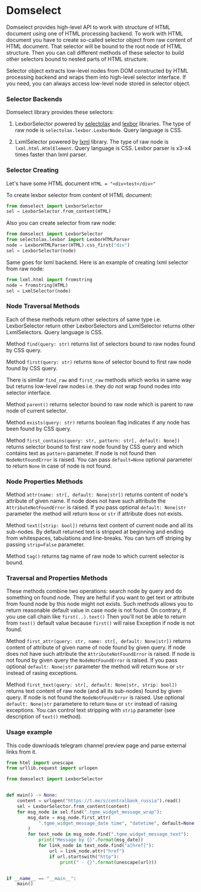 # Domselect

Domselect provides high-level API to work with structure of HTML document using one of HTML processing backend.
To work with HTML document you have to create so-called selector object from raw content of HTML document.
That selector will be bound to the root node of HTML structure. Then you can call different methods of these selector
to build other selectors bound to nested parts of HTML structure.

Selector object extracts low-level nodes from DOM constructed by HTML processing backend and wraps them
into high-level selector interface. If you need, you can always access low-level node stored in selector object.

### Selector Backends

Domselect library provides these selectors:

1. LexborSelector powered by [selectolax](https://github.com/rushter/selectolax)
    and [lexbor](https://github.com/lexbor/lexbor) libraries. The type of raw node is `selectolax.lexbor.LexborNode`.
    Query language is CSS.

2. LxmlSelector powered by [lxml](https://github.com/lxml/lxml) library. The type of raw node is `lxml.html.HtmlElement`.
    Query language is CSS. Lexbor parser is x3-x4 times faster than lxml parser.

### Selector Creating

Let's have some HTML document `HTML = "<div>test</div>"`

To create lexbor selector from content of HTML document:

```python
from domselect import LexborSelector
sel = LexborSelector.from_content(HTML)
```

Also you can create selector from raw node:

```python
from domselect import LexborSelector
from selectolax.lexbor import LexborHTMLParser
node = LexborHTMLParser(HTML).css_first("div")
sel = LexborSelector(node)
```

Same goes for lxml backend. Here is an example of creating lxml selector from raw node:

```python
from lxml.html import fromstring
node = fromstring(HTML)
sel = LxmlSelector(node)
```

### Node Traversal Methods

Each of these methods return other selectors of same type i.e. LexborSelector return
other LexborSelectors and LxmlSelector returns other LxmlSelectors. Query language is CSS.

Method `find(query: str)` returns list of selectors bound to raw nodes found by CSS query.

Method `first(query: str)` returns `None` of selector bound to first raw node found by CSS query.

There is similar `find_raw` and `first_raw` methods which works in same way but returns low-level raw nodes
i.e. they do not wrap found nodes into selector interface.

Method `parent()` returns selector bound to raw node which is parent to raw node of current selector.

Method `exists(query: str)` returns boolean flag indicates if any node has been found by CSS query.

Method `first_contains(query: str, pattern: str[, default: None])` returns selector bound to first raw node
found by CSS query and which contains text as `pattern` parameter. If node is not found then
`NodeNotFoundError` is raised. You can pass `default=None` optional parameter to return `None` in case
of node is not found.


### Node Properties Methods

Method `attr(name: str[, default: None|str])` returns content of node's attribute of given name.
If node does not have such attribute the `AttributeNotFoundError` is raised. If you pass optional
`default: None|str` parameter the method will return `None` or `str` if attribute does not exists.

Method `text([strip: bool])` returns text content of current node and all its sub-nodes. By default
returned text is stripped at beginning and ending from whitespaces, tabulations and line-breaks. You
can turn off striping by passing `strip=False` parameter.

Method `tag()` returns tag name of raw node to which current selector is bound.

### Traversal and Properties Methods

These methods combine two operations: search node by query and do something on found node. They are helful
if you want to get text or attribute from found node by this node might not exists. Such methods allows you
to return reasonable default value in case node is not found. On contrary, if you use call chain like `first(..).text()`
Then you'll not be able to return from `text()` default value because `first()` will raise Exception if node is not found.

Method `first_attr(query: str, name: str[, default: None|str])` returns content of attribute of given name of node
found by given query.  If node does not have such attribute the `AttributeNotFoundError` is raised.
If node is not found by given query the `NodeNotFoundError` is raised. If you pass optional
`default: None|str` parameter the method will return `None` or `str` instead of rasing exceptions.

Method `first_text(query: str[, default: None|str, strip: bool])` returns text content of raw node (and all its
sub-nodes) found by given query. If node is not found the `NodeNotFoundError` is raised. Use optional `default: None|str`
parametere to return `None` or `str` instead of raising exceptions. You can control text stripping with `strip`
parameter (see description of `text()` method).

### Usage example

This code downloads telegram channel preview page and parse external links from it.

```python
from html import unescape
from urllib.request import urlopen

from domselect import LexborSelector


def main() -> None:
    content = urlopen("https://t.me/s/centralbank_russia").read()
    sel = LexborSelector.from_content(content)
    for msg_node in sel.find(".tgme_widget_message_wrap"):
        msg_date = msg_node.first_attr(
            ".tgme_widget_message_date time", "datetime", default=None
        )
        for text_node in msg_node.find(".tgme_widget_message_text"):
            print("Message by {}".format(msg_date))
            for link_node in text_node.find("a[href]"):
                url = link_node.attr("href")
                if url.startswith("http"):
                    print(" - {}".format(unescape(url)))


if __name__ == "__main__":
    main()
```
